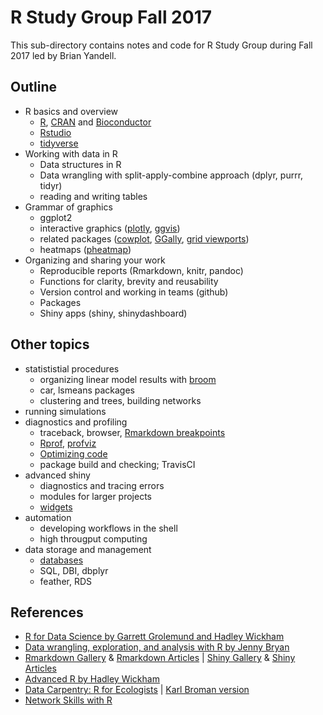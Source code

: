 # R Study Group Fall 2017

This sub-directory contains notes and code for R Study Group during Fall 2017 led by Brian Yandell. 

## Outline

- R basics and overview
    + [R](https://www.r-project.org/), [CRAN](https://cran.r-project.org/) and [Bioconductor](http://bioconductor.org)
    + [Rstudio](http://www.rstudio.com)
    + [tidyverse](http://tidyverse.org/)
- Working with data in R
    + Data structures in R
    + Data wrangling with split-apply-combine approach (dplyr, purrr, tidyr)
    + reading and writing tables
- Grammar of graphics
    + ggplot2
    + interactive graphics ([plotly](https://plot.ly/ggplot2/), [ggvis](http://blog.revolutionanalytics.com/2014/06/interactive-web-ready-ggplot2-style-graphics-with-ggvis.html))
    + related packages ([cowplot](https://github.com/wilkelab/cowplot), [GGally](https://ggobi.github.io/ggally/), [grid viewports](https://stat.ethz.ch/R-manual/R-devel/library/grid/doc/viewports.pdf))
    + heatmaps ([pheatmap](https://github.com/raivokolde/pheatmap))
- Organizing and sharing your work
    + Reproducible reports (Rmarkdown, knitr, pandoc)
    + Functions for clarity, brevity and reusability
    + Version control and working in teams (github)
    + Packages
    + Shiny apps (shiny, shinydashboard)

## Other topics

- statististial procedures
    + organizing linear model results with [broom](https://github.com/tidyverse/broom)
    + car, lsmeans packages
    + clustering and trees, building networks
- running simulations
- diagnostics and profiling
    + traceback, browser, [Rmarkdown breakpoints](https://support.rstudio.com/hc/en-us/articles/205612627-Debugging-with-RStudio)
    + [Rprof](https://www.r-bloggers.com/profiling-r-code/), [profviz](https://rstudio.github.io/profvis/)
    + [Optimizing code](http://adv-r.had.co.nz/Profiling.html)
    + package build and checking; TravisCI
- advanced shiny
    + diagnostics and tracing errors
    + modules for larger projects
    + [widgets](http://shiny.rstudio.com/gallery/widget-gallery.html)
- automation
    + developing workflows in the shell
    + high througput computing
- data storage and management
    + [databases](https://db.rstudio.com/)
    + SQL, DBI, dbplyr
    + feather, RDS

## References

- [R for Data Science by Garrett Grolemund and Hadley Wickham](http://r4ds.had.co.nz/)
- [Data wrangling, exploration, and analysis with R by Jenny Bryan](http://stat545.com/)
- [Rmarkdown Gallery](http://rmarkdown.rstudio.com/gallery.html) & [Rmarkdown Articles](http://rmarkdown.rstudio.com/articles.html) | [Shiny Gallery](http://shiny.rstudio.com/gallery/) & [Shiny Articles](http://shiny.rstudio.com/articles/)
- [Advanced R by Hadley Wickham](http://adv-r.had.co.nz/)
- [Data Carpentry: R for Ecologists](http://www.datacarpentry.org/R-ecology-lesson/) | [Karl Broman version](http://kbroman.org/datacarpentry_R_2017-01-10/)
- [Network Skills with R](http://www.stat.wisc.edu/network-skills)

